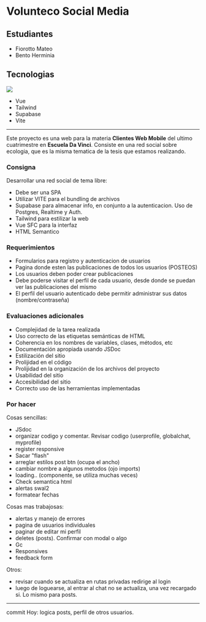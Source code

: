 # Volunteco Social Media

## Estudiantes
- Fiorotto Mateo
- Bento Herminia

## Tecnologias
<p class="technologies">
  <a href="https://skillicons.dev">
    <img src="https://skillicons.dev/icons?i=vue,tailwind,supabase,vite" />
  </a>
</p>

- Vue
- Tailwind
- Supabase
- Vite

---

Este proyecto es una web para la materia **Clientes Web Mobile** del ultimo cuatrimestre en **Escuela Da Vinci**.
Consiste en una red social sobre ecologia, que es la misma tematica de la tesis que estamos realizando.

### Consigna
Desarrollar una red social de tema libre:
- Debe ser una SPA
- Utilizar VITE para el bundling de archivos
- Supabase para almacenar info, en conjunto a la autenticacion. Uso de Postgres, Realtime y Auth.
- Tailwind para estilizar la web
- Vue SFC para la interfaz
- HTML Semantico

### Requerimientos
- Formularios para registro y autenticacion de usuarios
- Pagina donde esten las publicaciones de todos los usuarios (POSTEOS)
- Los usuarios deben poder crear publicaciones
- Debe poderse visitar el perfil de cada usuario, desde donde se puedan ver las publicaciones del mismo
- El perfil del usuario autenticado debe permitir administrar sus datos (nombre/contraseña)

### Evaluaciones adicionales
- Complejidad de la tarea realizada
- Uso correcto de las etiquetas semánticas de HTML
- Coherencia en los nombres de variables, clases, métodos, etc
- Documentación apropiada usando JSDoc
- Estilización del sitio
- Prolijidad en el código
- Prolijidad en la organización de los archivos del proyecto
- Usabilidad del sitio
- Accesibilidad del sitio
- Correcto uso de las herramientas implementadas

### Por hacer

Cosas sencillas:
- JSdoc
- organizar codigo y comentar. Revisar codigo (userprofile, globalchat, myprofile)
- register responsive
- Sacar "flash"
- arreglar estilos post btn (ocupa el ancho)
- cambiar nombre a algunos metodos (ojo imports)
- loading.. (componente, se utiliza muchas veces)
- Check semantica html
- alertas swal2
- formatear fechas

Cosas mas trabajosas:
- alertas y manejo de errores
- pagina de usuarios individuales
- paginar de editar mi perfil
- deletes (posts). Confirmar con modal o algo
- Gc
- Responsives
- feedback form

Otros:
- revisar cuando se actualiza en rutas privadas redirige al login
- luego de loguearse, al entrar al chat no se actualiza, una vez recargado si. Lo mismo para posts.

---

commit Hoy: logica posts, perfil de otros usuarios.
